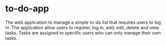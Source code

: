 # to-do-app
The web application to manage a simple to-do list that requires users to log in. The application allow users to register, log in, add, edit, delete and view tasks. Tasks are assigned to specific users who can only manage their own tasks.
